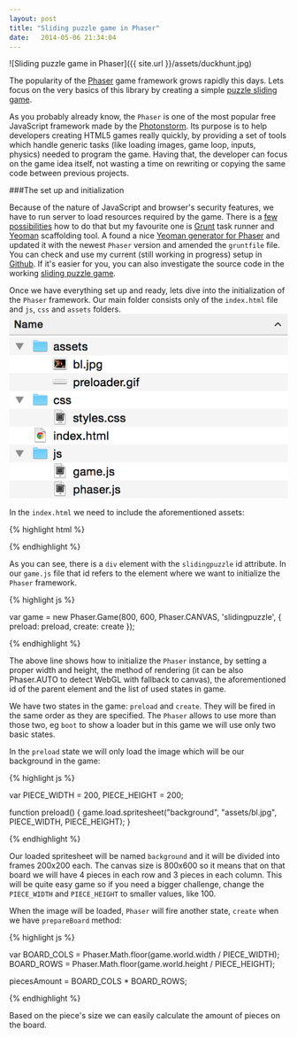 ```yaml
---
layout: post
title: "Sliding puzzle game in Phaser"
date:   2014-05-06 21:34:04
---
```

![Sliding puzzle game in Phaser]({{ site.url }}/assets/duckhunt.jpg)

The popularity of the [Phaser][phaser] game framework grows rapidly this days. Lets focus on the very basics of this library by creating a simple [puzzle sliding game][sliding-puzzle].

<!--more-->

As you probably already know, the `Phaser` is one of the most popular free JavaScript framework made by the [Photonstorm][photonstorm]. Its purpose is to help developers creating HTML5 games really quickly, by providing a set of tools which handle generic tasks (like loading images, game loop, inputs, physics) needed to program the game. Having that, the developer can focus on the game idea itself, not wasting a time on rewriting or copying the same code between previous projects.

###The set up and initialization

Because of the nature of JavaScript and browser's security features, we have to run server to load resources required by the game. There is a [few possibilities][servers] how to do that but my favourite one is [Grunt][grunt] task runner and [Yeoman][yeoman] scaffolding tool.
A found a nice [Yeoman generator for Phaser][yeogen] and updated it with the newest `Phaser` version and amended the `gruntfile` file. You can check and use my current (still working in progress) setup in [Github][github]. If it's easier for you, you can also investigate the source code in the working [sliding puzzle game][sliding-puzzle].

Once we have everything set up and ready, lets dive into the initialization of the `Phaser` framework. Our main folder consists only of the `index.html` file and `js`, `css` and `assets` folders.
![Folder structure for Phaser](/assets/sliding_puzzle/folder.png)

In the `index.html` we need to include the aforementioned assets:

{% highlight html %}

<!doctype html>
<head>
  <title>SlidingPuzzle</title>
  <link href="css/styles.css" rel="stylesheet" type="text/css">
</head>
<body>
  <div id="slidingpuzzle"></div>
  <script src="js/phaser.js"></script>
  <script src="js/game.js"></script>
</body>
</html>

{% endhighlight %}

As you can see, there is a `div` element with the `slidingpuzzle` id attribute. In our `game.js` file that id refers to the element where we want to initialize the `Phaser` framework.

{% highlight js %}

var game = new Phaser.Game(800, 600, Phaser.CANVAS,
'slidingpuzzle', { preload: preload, create: create });

{% endhighlight %}

The above line shows how to initialize the `Phaser` instance, by setting a proper width and height, the method of rendering (it can be also Phaser.AUTO to detect WebGL with fallback to canvas), the aforementioned id of the parent element and the list of used states in game.

We have two states in the game: `preload` and `create`. They will be fired in the same order as they are specified. The `Phaser` allows to use more than those two, eg `boot` to show a loader but in this game we will use only two basic states.

In the `preload` state we will only load the image which will be our background in the game:

{% highlight js %}

var PIECE_WIDTH = 200,
    PIECE_HEIGHT = 200;

function preload() {
   game.load.spritesheet("background", "assets/bl.jpg", PIECE_WIDTH, PIECE_HEIGHT);
}

{% endhighlight %}

Our loaded spritesheet will be named `background` and it will be divided into frames 200x200 each. The canvas size is 800x600 so it means that on that board we will have 4 pieces in each row and 3 pieces in each column. This will be quite easy game so if you need a bigger challenge, change the `PIECE_WIDTH` and `PIECE_HEIGHT` to smaller values, like 100.

When the image will be loaded, `Phaser` will fire another state, `create` when we have `prepareBoard` method:

{% highlight js %}

var BOARD_COLS = Phaser.Math.floor(game.world.width / PIECE_WIDTH);
    BOARD_ROWS = Phaser.Math.floor(game.world.height / PIECE_HEIGHT);

piecesAmount = BOARD_COLS * BOARD_ROWS;

{% endhighlight %}

Based on the piece's size we can easily calculate the amount of pieces on the board.



[phaser]: https://phaser.io/
[photonstorm]: http://www.photonstorm.com/
[servers]: http://phaser.io/tutorials/getting-started/part2
[grunt]: http://gruntjs.com/
[yeoman]: http://yeoman.io/
[yeogen]: http://www.html5gamedevs.com/topic/5127-generator-phaser-official-yeoman-generator-for-phaser-projects/
[github]: https://github.com/Calanthe/PhaserSlidingPuzzle
[sliding-puzzle]: http://zofiakorcz.pl/PhaserSlidingPuzzle/